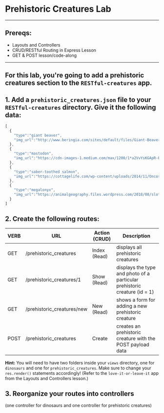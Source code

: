 # Prehistoric Creatures Lab
---
## Prereqs:
* Layouts and Controllers
* CRUD/RESTful Routing in Express Lesson
* GET & POST lesson/code-along
--- 
For this lab, you're going to add a prehistoric creatures section to the `RESTful-creatures` app.
---

## 1. Add a `prehistoric_creatures.json` file to your `RESTful-creatures` directory. Give it the following data:
```javascript
[
  {
    "type":"giant beaver",
    "img_url":"http://www.beringia.com/sites/default/files/Giant-Beaver-banner.jpg"
  },
  {
    "type":"mastodon",
    "img_url":"https://cdn-images-1.medium.com/max/1200/1*a2VvYsKGApR-E1SnT5O7yQ.jpeg"
  },
  {
    "type":"saber-toothed salmon",
    "img_url":"https://cottagelife.com/wp-content/uploads/2014/11/Oncorhynchus_rastrosus.jpg"
  },
  {
    "type":"megalonyx",
    "img_url":"https://animalgeography.files.wordpress.com/2018/08/sloth-banner-e1535192925361.jpg?w=584&h=325"
  }
]
```


## 2. Create the following routes:

| VERB | URL | Action (CRUD) | Description |
|------|-----|---------------|-------------|
| GET | /prehistoric_creatures | Index (Read) | displays all prehistoric creatures |
| GET | /prehistoric_creatures/1 | Show (Read) | displays the type and photo of a particular prehistoric creature (id = 1) |
| GET | /prehistoric_creatures/new | New (Read) | shows a form for adding a new prehistoric creature |
| POST | /prehistoric_creatures | Create | creates an prehistoric creature with the POST payload data |

**Hint:** You will need to have two folders inside your `views` directory, one for `dinosaurs` and one for `prehistoric_creatures`. Make sure to change your `res.render()` statements accordingly! (Refer to the `love-it-or-leave-it` app from the Layouts and Controllers lesson.)

## 3. Reorganize your routes into controllers
(one controller for dinosaurs and one controller for prehistoric creatures)
